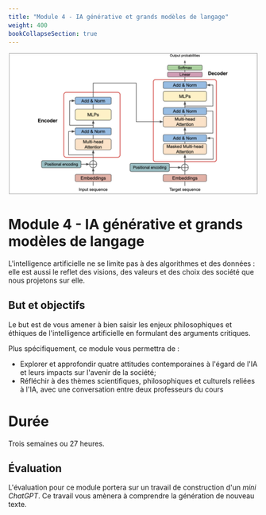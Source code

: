 ```yaml
---
title: "Module 4 - IA générative et grands modèles de langage"
weight: 400
bookCollapseSection: true
---
```


![](/images/llm.png)

# Module 4 - IA générative et grands modèles de langage

L'intelligence artificielle ne se limite pas à des algorithmes et des
données : elle est aussi le reflet des visions, des valeurs et des choix des
société que nous projetons sur elle.

## But et objectifs

Le but est de vous amener à bien saisir les enjeux philosophiques et éthiques de
l'intelligence artificielle en formulant des arguments critiques.

Plus spécifiquement, ce module vous permettra de :

* Explorer et approfondir quatre attitudes contemporaines à l'égard de l'IA et leurs impacts sur l'avenir de la société;
* Réfléchir à des thèmes scientifiques, philosophiques et culturels reliées à l'IA, avec une conversation entre deux professeurs du cours

# Durée 

Trois semaines ou 27 heures.



## Évaluation

L'évaluation pour ce module portera sur un travail de construction d'un 
*mini ChatGPT*. Ce travail vous amènera à comprendre la génération de nouveau texte.

